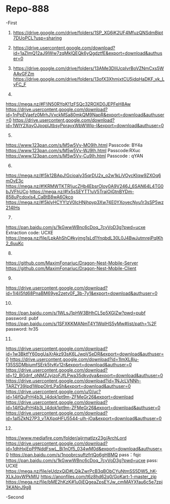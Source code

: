 # Repo-888
-First
1. https://drive.google.com/drive/folders/1SP_XG6jK2UF4MfuzQNSdmBjpt7DUoPCL?usp=sharing

2. https://drive.usercontent.google.com/download?id=1aZImQ12aJ9lWw7zqMklQEQk6yQgdztfE&export=download&authuser=0

3. https://drive.google.com/drive/folders/13AMe3DIiUcpIvrBoVZNmCxs5WAAvGFZm
https://drive.google.com/drive/folders/13ofX3XhmjxtCU5jdqHaDKF_vk_LvFC_F

4.
https://mega.nz/#F!iN50RYpK!1zFSQc32ROXD0JEPFeH8Aw
https://drive.usercontent.google.com/download?id=1nPpEVaefz0MrhJVxckMSa80mkQM9NapR&export=download&authuser=0
https://drive.usercontent.google.com/download?id=1WIY2XqyOJpoplJtbsyPprayxWbWWIp-I&export=download&authuser=0

5.
https://www.123pan.com/s/M5w5Vv-MO9Ih.html 
Passcode: BY4a
https://www.123pan.com/s/M5w5Vv-WJ9Ih.html
Passcode:RXuc
https://www.123pan.com/s/M5w5Vv-Cu9Ih.html 
Passcode : qYAN

6.
https://mega.nz/#!5k12BApJ!Gcioaly35qrDU2x_o2w1kLiVOycKIqw9ZXOq6mOvE3c
https://mega.nz/#!KRMWTKTR!jucZHb4EbsrOloy0A9V246J_6SAN64L4TG0bJVFhUCo
https://mega.nz/#!x5sSEYTT!uV5TraiOiGtnBYDm-858uPcdoxls4_CaBtB8wA6Okco
https://mega.nz/#!5klyHCYY!zV0IcHNjhpyp3Xw74E0YXoyecNyu1r3sSP5wz214IHs

7.
https://pan.baidu.com/s/1kGwwWBnc6cDoq_7cyVoD3g?pwd=ucxe 
Extraction code: UCXE
https://mega.nz/file/LpkAhShC#kyjmg1sLd1YnqbdL30L0J4BwJutmrejPqIKh2_6uuKc

8.
https://github.com/MaximFonariuc/Dragon-Nest-Mobile-Server
https://github.com/MaximFonariuc/Dragon-Nest-Mobile-Client



9.
https://drive.usercontent.google.com/download?id=1I4iI5fd68PnaBM69ye2zetv0F_3b-7y1&export=download&authuser=0

10.
https://pan.baidu.com/s/1WLsJ1pHW3BHhCL5p5XGIZw?pwd=pubf
password: pubf
https://pan.baidu.com/s/1SFXKKMANmT4Y1WqIHS5yMw#list/path=%2F
password: hr35

11.
https://drive.usercontent.google.com/download?id=1w3BktfY60pgUaXrAkz93sK6LJwpVSeDR&export=download&authuser=0
https://drive.usercontent.google.com/download?id=1lmXL8ju-f35SSDMbiumfSErk5tvKv12r&export=download&authuser=0
https://drive.usercontent.google.com/download?id=12_BGdnf_oNMZJyjzoFJfLPwa35dkvdya&export=download&authuser=0
https://drive.usercontent.google.com/download?id=1NJcLVNNh-TARZY39Ipd1WppOlrtLPaSh&export=download&authuser=0
https://drive.usercontent.google.com/u/0/uc?id=14ifQuPrH4b3j_I4dok1pt9m-ZFMeGr26&export=download
https://drive.usercontent.google.com/download?id=14ifQuPrH4b3j_I4dok1pt9m-ZFMeGr26&export=download&authuser=0
https://drive.usercontent.google.com/download?id=1aI5ZkN27P3_vTAXpqHFU5544-ulh-jOa&export=download&authuser=0

12.
https://www.mediafire.com/folder/aijrmatlzx23g/ArchLord
https://drive.usercontent.google.com/download?id=1dhHxjEpPPNddFswL_Bi1nOf5_034wM0d&export=download&authuser=0
https://pan.baidu.com/s/1noobrcsuftzfrtQo6gH8MQ 
pass：fqjc
https://pan.baidu.com/s/1kGwwWBnc6cDoq_7cyVoD3g?pwd=ucxe
pass: UCXE
https://mega.nz/file/eUdzxQjD#LQikZwrPcB3qBObCYuNtmSS5DW5_hK-XLkJqvWPkMlU
https://anonfiles.com/t6z8hd62q0/GoKart-1-master_zip
https://mega.nz/file/bME2hKzK#1u0jEQgeaZpsEYJw_cmMAYXfau6c5e7zpj3KANnJ9g8

-Second


